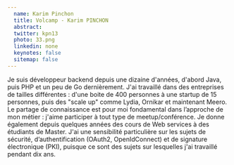 ```yaml
---
  name: Karim Pinchon
  title: Volcamp - Karim PINCHON
  abstract: 
  twitter: kpn13
  photo: 33.png
  linkedin: none
  keynotes: false
  sitemap: false
---
```

Je suis développeur backend depuis une dizaine d'années, d'abord Java, puis PHP et un peu de Go dernièrement. J'ai travaillé dans des entreprises de tailles différentes : d'une boite de 400 personnes à une startup de 15 personnes, puis des "scale up" comme Lydia, Ornikar et maintenant Meero. Le partage de connaissance est pour moi fondamental dans l’approche de mon métier : j'aime participer à tout type de meetup/conférence. Je donne également depuis quelques années des cours de Web services à des étudiants de Master. J'ai une sensibilité particulière sur les sujets de sécurité, d’authentification (OAuth2, OpenIdConnect) et de signature électronique (PKI), puisque ce sont des sujets sur lesquelles j'ai travaillé pendant dix ans.